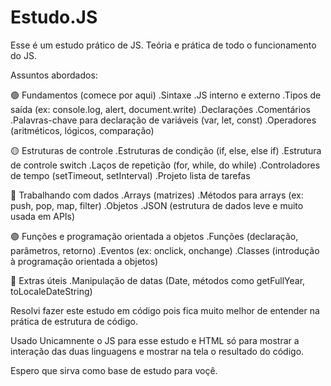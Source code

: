 # Estudo.JS

Esse é um estudo prático de JS. Teória e prática de todo o funcionamento do JS.

Assuntos abordados:

🟢 Fundamentos (comece por aqui)
  .Sintaxe
  .JS interno e externo
  .Tipos de saída (ex: console.log, alert, document.write)
  .Declarações
  .Comentários
  .Palavras-chave para declaração de variáveis (var, let, const)
  .Operadores (aritméticos, lógicos, comparação)
  
🟡 Estruturas de controle
  .Estruturas de condição (if, else, else if)
  .Estrutura de controle switch
  .Laços de repetição (for, while, do while)
  .Controladores de tempo (setTimeout, setInterval)
  .Projeto lista de tarefas

🔵 Trabalhando com dados
  .Arrays (matrizes)
  .Métodos para arrays (ex: push, pop, map, filter)
  .Objetos
  .JSON (estrutura de dados leve e muito usada em APIs)

🟣 Funções e programação orientada a objetos
  .Funções (declaração, parâmetros, retorno)
  .Eventos (ex: onclick, onchange)
  .Classes (introdução à programação orientada a objetos)

🔶 Extras úteis
  .Manipulação de datas (Date, métodos como getFullYear, toLocaleDateString)

Resolvi fazer este estudo em código pois fica muito melhor de entender na prática de estrutura de código. 

Usado Unicamnente o JS para esse estudo e HTML só para mostrar a interação das duas linguagens e mostrar na tela o resultado do código.

Espero que sirva como base de estudo para voçê. 
